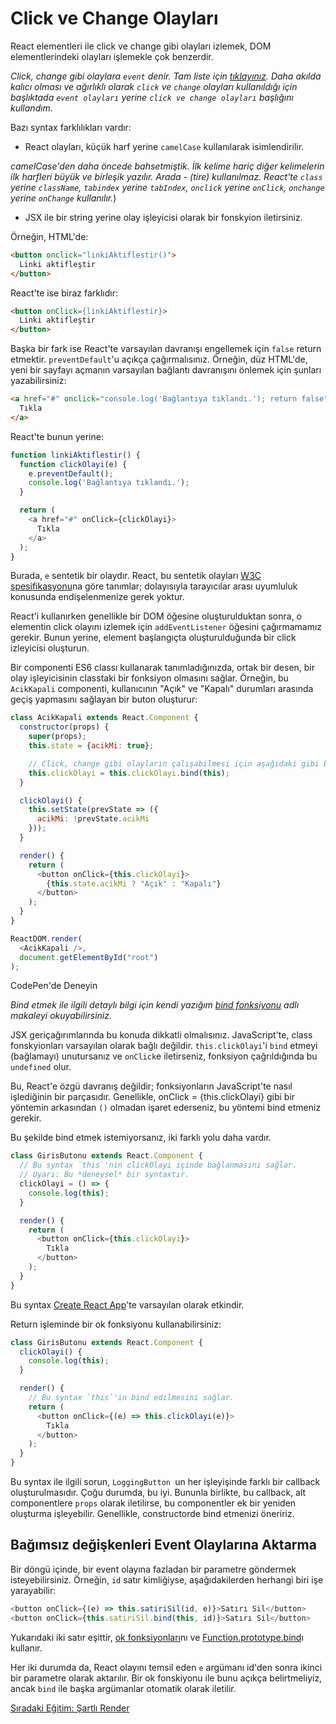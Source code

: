 <h1>Click ve Change Olayları</h1>

React elementleri ile click ve change gibi olayları izlemek, DOM elementlerindeki olayları işlemekle çok benzerdir.

<i>Click, change gibi olaylara `event` denir.
Tam liste için <a href="https://www.w3schools.com/jsref/dom_obj_event.asp">tıklayınız</a>.
Daha akılda kalıcı olması ve ağırlıklı olarak `click` ve `change` olayları kullanıldığı için
başlıktada `event olayları` yerine `click ve change olayları` başlığını kullandım.</i>

Bazı syntax farklılıkları vardır:

* React olayları, küçük harf yerine `camelCase` kullanılarak isimlendirilir.

<i>camelCase'den daha öncede bahsetmiştik.
İlk kelime hariç diğer kelimelerin ilk harfleri büyük ve birleşik yazılır. Arada - (tire) kullanılmaz.
React'te `class` yerine `className`, `tabindex` yerine `tabIndex`, `onclick` yerine `onClick`, `onchange` yerine `onChange` kullanılır.</i>)
* JSX ile bir string yerine olay işleyicisi olarak bir fonskyion iletirsiniz.

Örneğin, HTML'de:

```html
<button onclick="linkiAktiflestir()">
  Linki aktifleştir
</button>
```

React'te ise biraz farklıdır:

```html
<button onClick={linkiAktiflestir}>
  Linki aktifleştir
</button>
```

Başka bir fark ise React'te varsayılan davranışı engellemek için `false` return etmektir.
`preventDefault`'u açıkça çağırmalısınız.
Örneğin, düz HTML'de, yeni bir sayfayı açmanın varsayılan bağlantı davranışını önlemek için şunları yazabilirsiniz:

```html
<a href="#" onclick="console.log('Bağlantıya tıklandı.'); return false">
  Tıkla
</a>
```

React'te bunun yerine:

```js
function linkiAktiflestir() {
  function clickOlayi(e) {
    e.preventDefault();
    console.log('Bağlantıya tıklandı.');
  }

  return (
    <a href="#" onClick={clickOlayi}>
      Tıkla
    </a>
  );
}
```

Burada, `e` sentetik bir olaydır.
React, bu sentetik olayları <a href="https://www.w3.org/TR/DOM-Level-3-Events">W3C spesifikasyonu</a>na göre tanımlar;
dolayısıyla tarayıcılar arası uyumluluk konusunda endişelenmenize gerek yoktur.

React'i kullanırken genellikle bir DOM öğesine oluşturulduktan sonra, o elementin click olayını izlemek için
`addEventListener` öğesini çağırmamamız gerekir.
Bunun yerine, element başlangıçta oluşturulduğunda bir click izleyicisi oluşturun.

Bir componenti ES6 classı kullanarak tanımladığınızda, ortak bir desen,
bir olay işleyicisinin classtaki bir fonksiyon olmasını sağlar.
Örneğin, bu `AcikKapali` componenti, kullanıcının "Açık" ve "Kapalı" durumları arasında geçiş yapmasını sağlayan bir buton oluşturur:


```js
class AcikKapali extends React.Component {
  constructor(props) {
    super(props);
    this.state = {acikMi: true};

    // Click, change gibi olayların çalışabilmesi için aşağıdaki gibi bind etmek gerekir.
    this.clickOlayi = this.clickOlayi.bind(this);
  }

  clickOlayi() {
    this.setState(prevState => ({
      acikMi: !prevState.acikMi
    }));
  }

  render() {
    return (
      <button onClick={this.clickOlayi}>
        {this.state.acikMi ? "Açık" : "Kapalı"}
      </button>
    );
  }
}

ReactDOM.render(
  <AcikKapali />,
  document.getElementById("root")
);
```

CodePen'de Deneyin

<i>Bind etmek ile ilgili detaylı bilgi için kendi yazığım <a href="https://omergulcicek.com/blog/bind-fonksiyonu">bind fonksiyonu</a>
adlı makaleyi okuyabilirsiniz.</i>

JSX geriçağırımlarında bu konuda dikkatli olmalısınız. JavaScript'te, class fonskyionları varsayılan olarak bağlı değildir.
`this.clickOlayi`'i `bind` etmeyi (bağlamayı) unutursanız ve `onClick`e iletirseniz, fonksiyon çağrıldığında bu `undefined` olur.

Bu, React'e özgü davranış değildir; fonksiyonların JavaScript'te nasıl işlediğinin bir parçasıdır.
Genellikle, onClick = {this.clickOlayi} gibi bir yöntemin arkasından `()` olmadan işaret ederseniz, bu yöntemi bind etmeniz gerekir.

Bu şekilde bind etmek istemiyorsanız, iki farklı yolu daha vardır.

```js
class GirisButonu extends React.Component {
  // Bu syntax `this`'nin clickOlayi içinde bağlanmasını sağlar.
  // Uyarı: Bu *deneysel* bir syntaxtır.
  clickOlayi = () => {
    console.log(this);
  }

  render() {
    return (
      <button onClick={this.clickOlayi}>
        Tıkla
      </button>
    );
  }
}
```

Bu syntax <a href="https://github.com/facebookincubator/create-react-app">Create React App</a>'te varsayılan olarak etkindir.

Return işleminde bir ok fonksiyonu kullanabilirsiniz:

```js
class GirisButonu extends React.Component {
  clickOlayi() {
    console.log(this);
  }

  render() {
    // Bu syntax `this`'in bind edilmesini sağlar.
    return (
      <button onClick={(e) => this.clickOlayi(e)}>
        Tıkla
      </button>
    );
  }
}
```
Bu syntax ile ilgili sorun, `LoggingButton `un her işleyişinde farklı bir callback oluşturulmasıdır.
Çoğu durumda, bu iyi.
Bununla birlikte, bu callback, alt componentlere `props` olarak iletilirse, bu componentler ek bir yeniden oluşturma işleyebilir.
Genellikle, constructorde bind etmenizi öneririz.

<h2>Bağımsız değişkenleri Event Olaylarına Aktarma</h2>

Bir döngü içinde, bir event olayına fazladan bir parametre göndermek isteyebilirsiniz.
Örneğin, `id` satır kimliğiyse, aşağıdakilerden herhangi biri işe yarayabilir:

```js
<button onClick={(e) => this.satiriSil(id, e)}>Satırı Sil</button>
<button onClick={this.satiriSil.bind(this, id)}>Satırı Sil</button>
```

Yukarıdaki iki satır eşittir, <a href="https://developer.mozilla.org/en-US/docs/Web/JavaScript/Reference/Functions/Arrow_functions">ok fonksiyonları</a>nı ve
<a href="https://developer.mozilla.org/en-US/docs/Web/JavaScript/Reference/Global_objects/Function/bind">Function.prototype.bind</a>ı kullanır.

Her iki durumda da, React olayını temsil eden `e` argümanı id'den sonra ikinci bir parametre olarak aktarılır.
Bir ok fonskiyonu ile bunu açıkça belirtmeliyiz, ancak `bind` ile başka argümanlar otomatik olarak iletilir.

<a href="https://omergulcicek.github.io/reactjs/sartli-render">Sıradaki Eğitim: Şartlı Render</a>
